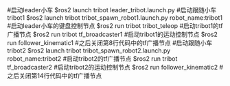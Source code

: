 #启动leader小车
$ros2 launch tribot leader_tribot.launch.py 
#启动跟随小车tribot1
$ros2 launch tribot tribot_spawn_robot1.launch.py robot_name:tribot1
#启动leader小车的键盘控制节点
$ros2 run tribot tribot_teleop
#启动tribot1的tf广播节点
$ros2 run tribot tf_broadcaster1
#启动tribot1的运动控制节点
$ros2 run follower_kinematic1   #之后关闭第8行代码中的tf广播节点
#启动跟随小车tribot2
$ros2 launch tribot tribot_spawn_robot2.launch.py robot_name:tribot2
#启动tribot2的tf广播节点
$ros2 run tribot tf_broadcaster2
#启动tribot2的运动控制节点
$ros2 run follower_kinematic2   #之后关闭第14行代码中的tf广播节点
